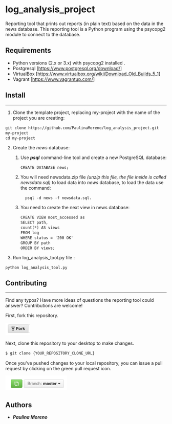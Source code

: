 # log_analysis_project

Reporting tool that prints out reports (in plain text) based on the data in the news database.
This reporting tool is a Python program using the psycopg2 module to connect to the database.

## Requirements
* Python versions (2.x or 3.x) with psycopg2 installed .
* Postgresql [https://www.postgresql.org/download/]
* VirtualBox [https://www.virtualbox.org/wiki/Download_Old_Builds_5_1]
* Vagrant [https://www.vagrantup.com/]

## Install
--------
1. Clone the template project, replacing my-project with the name of the project you are creating:
```
git clone https://github.com/PaulinaMoreno/log_analysis_project.git my-project
cd my-project
```
2. Create the *news* database:
   1. Use ***psql*** command-line tool and create a new PostgreSQL database:
      ```
      CREATE DATABASE news;
      ```
   2. You will need newsdata.zip file *(unzip this file, the file inside is called newsdata.sql)* to load data into *news*          database, to load the data use the command:
       ```
         psql -d news -f newsdata.sql.
       ```
    3. You need to create the next view in news database:
         ```
         CREATE VIEW most_accessed as
         SELECT path,
         count(*) AS views
         FROM log
         WHERE status = '200 OK'
         GROUP BY path
         ORDER BY views;
       ```

3. Run log_analysis_tool.py file :
  ```
  python log_analysis_tool.py
  ```

## Contributing
------------
Find any typos? Have more ideas of questions the reporting tool could answer? Contributions are welcome!

First, fork this repository.

![Fork Icon](images/fork-icon.png)

Next, clone this repository to your desktop to make changes.

```sh
$ git clone {YOUR_REPOSITORY_CLONE_URL}
```

Once you've pushed changes to your local repository, you can issue a pull request by clicking on the green pull request icon.

![Pull Request Icon](images/pull-request-icon.png)


Authors
----------------
* ***Paulina Moreno***
